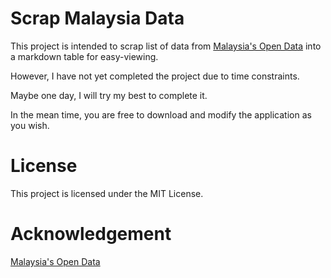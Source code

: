 # Scrap Malaysia Data

This project is intended to scrap list of data from [Malaysia's Open Data](http://www.data.gov.my/data/en_US/dataset) into a markdown table for easy-viewing.

However, I have not yet completed the project due to time constraints. 

Maybe one day, I will try my best to complete it.

In the mean time, you are free to download and modify the application as you wish.

# License

This project is licensed under the MIT License.

# Acknowledgement

[Malaysia's Open Data](http://www.data.gov.my/data/en_US/dataset)

